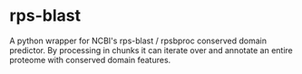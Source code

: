 # rps-blast
A python wrapper for NCBI's rps-blast / rpsbproc conserved domain predictor.
By processing in chunks it can iterate over and annotate an entire proteome with conserved domain features.
